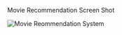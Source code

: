 Movie Recommendation Screen Shot

![Movie Reommendation System](https://user-images.githubusercontent.com/52848797/171952708-c9577213-d31a-497e-8a92-862850120137.png)
